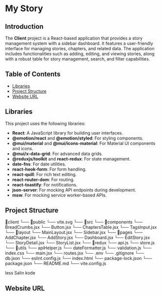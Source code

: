 # My Story

## Introduction

The **Client** project is a React-based application that provides a story management system with a sidebar dashboard. It features a user-friendly interface for managing stories, chapters, and related data. The application includes functionalities such as adding, editing, and viewing stories, along with a robust table for story management, search, and filter capabilities.

## Table of Contents

- [Libraries](#libraries)
- [Project Structure](#project-structure)
- [Website URL](#website-url)

## Libraries

This project uses the following libraries:

- **React**: A JavaScript library for building user interfaces.
- **@emotion/react** and **@emotion/styled**: For styling components.
- **@mui/material** and **@mui/icons-material**: For Material UI components and icons.
- **@mui/x-data-grid**: For advanced data grids.
- **@reduxjs/toolkit** and **react-redux**: For state management.
- **date-fns**: For date utilities.
- **react-hook-form**: For form handling.
- **react-quill**: For rich text editing.
- **react-router-dom**: For routing.
- **react-toastify**: For notifications.
- **json-server**: For mocking API endpoints during development.
- **msw**: For mocking service worker-based APIs.

## Project Structure

📁client
└── 📁public
└── vite.svg
└── 📁src
└── 📁components
└── BreadCrumbs.jsx
└── Button.jsx
└── ChaptersTable.jsx
└── TagsInput.jsx
└── 📁layout
└── MainLayout.jsx
└── Sidebar.jsx
└── 📁pages
└── AddChapter.jsx
└── AddStory.jsx
└── Dashboard.jsx
└── EditStory.jsx
└── StoryDetail.jsx
└── StoryList.jsx
└── 📁redux
└── api.js
└── store.js
└── 📁utils
└── apiHelper.js
└── dateFormatter.js
└── validation.js
└── index.css
└── main.jsx
└── routes.jsx
└── .env
└── .gitignore
└── db.json
└── eslint.config.js
└── index.html
└── package-lock.json
└── package.json
└── README.md
└── vite.config.js

less
Salin kode

## Website URL
